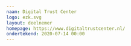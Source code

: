 ```yaml
---
naam: Digital Trust Center
logo: ezk.svg
layout: deelnemer
homepage: https://www.digitaltrustcenter.nl/
ondertekend: 2020-07-14 00:00
---
```


